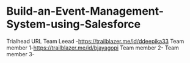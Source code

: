 # Build-an-Event-Management-System-using-Salesforce



Trialhead URL
Team Leead -https://trailblazer.me/id/ddeepika33
Team member 1-https://trailblazer.me/id/bjayagopi
Team member 2-
Team member 3-
